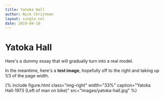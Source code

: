 ```yaml
---
title: Yatoka Hall
author: Nick Christman
layout: single-col
date: 2019-04-10
---
```



# Yatoka Hall

Here's a dummy essay that will gradually turn into a real model.

In the meantime, here's a **test image**, hopefully off to the right and taking up 1/3 of the page width.

{% include figure.html class="img-right" width="33%" caption="Yatoka Hall-1973 (Left of man on bike)" src="images/yatoka-hall.jpg" %}
